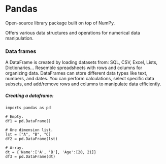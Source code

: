 # Pandas

Open-source library package built on top of NumPy.

Offers various data structures and operations for numerical data manipulation.

### Data frames
A DataFrame is created by loading datasets from: SQL, CSV, Excel, Lists, Dictionaries...
Resemble spreadsheets with rows and columns for organizing data.
DataFrames can store different data types like text, numbers, and dates.
You can perform calculations, select specific data subsets, and add/remove rows and columns to manipulate data efficiently.

##### Creating a dataframe:
```
imports pandas as pd

# Empty.
df1 = pd.DataFrame()

# One dimension list.
lst = ["A", "B", "C]
df2 = pd.DataFrame(lst)

# Array.
dt = {'Name':['A', 'B'], 'Age':[20, 21]}
df3 = pd.DataFrame(dt)

```

